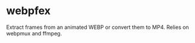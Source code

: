 # webpfex
Extract frames from an animated WEBP or convert them to MP4. Relies on webpmux and ffmpeg.
